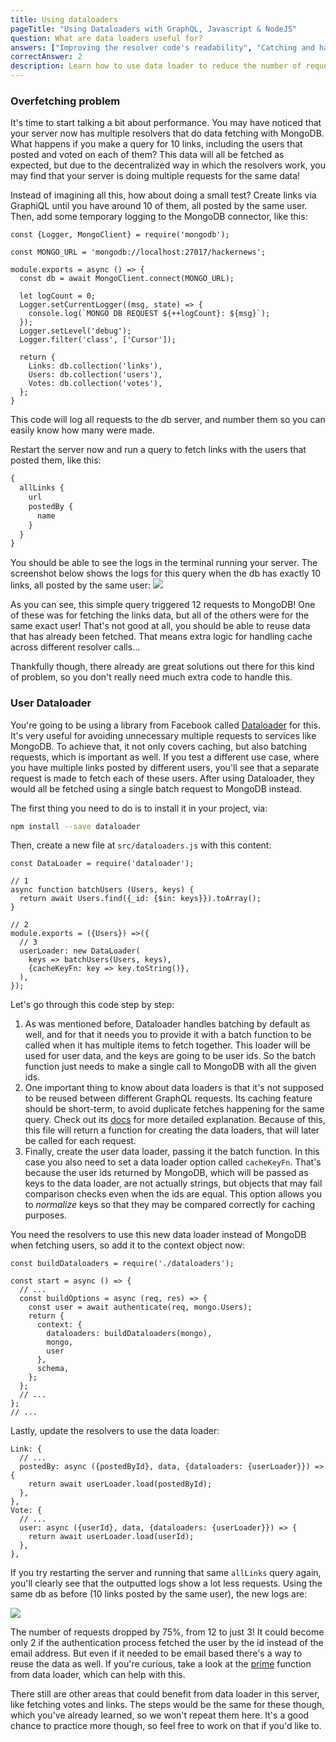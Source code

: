 ```yaml
---
title: Using dataloaders
pageTitle: "Using Dataloaders with GraphQL, Javascript & NodeJS"
question: What are data loaders useful for?
answers: ["Improving the resolver code's readability", "Catching and handling errors", "Reducing the number of data requests", "Making data fetch calls consistent"]
correctAnswer: 2
description: Learn how to use data loader to reduce the number of requests to services like MongoDB.
---
```


### Overfetching problem

It's time to start talking a bit about performance. You may have noticed that your server now has multiple resolvers that do data fetching with MongoDB. What happens if you make a query for 10 links, including the users that posted and voted on each of them? This data will all be fetched as expected, but due to the decentralized way in which the resolvers work, you may find that your server is doing multiple requests for the same data!

<Instruction>

Instead of imagining all this, how about doing a small test? Create links via GraphiQL until you have around 10 of them, all posted by the same user. Then, add some temporary logging to the MongoDB connector, like this:

```js{1-1,8-13}(path=".../hackernews-graphql-js/src/mongo-connector.js")
const {Logger, MongoClient} = require('mongodb');

const MONGO_URL = 'mongodb://localhost:27017/hackernews';

module.exports = async () => {
  const db = await MongoClient.connect(MONGO_URL);

  let logCount = 0;
  Logger.setCurrentLogger((msg, state) => {
    console.log(`MONGO DB REQUEST ${++logCount}: ${msg}`);
  });
  Logger.setLevel('debug');
  Logger.filter('class', ['Cursor']);

  return {
    Links: db.collection('links'),
    Users: db.collection('users'),
    Votes: db.collection('votes'),
  };
}
```

</Instruction>

This code will log all requests to the db server, and number them so you can easily know how many were made. 

<Instruction>

Restart the server now and run a query to fetch links with the users that posted them, like this:

```graphql
{
  allLinks {
    url
    postedBy {
      name
    }
  }
}
```

</Instruction>

You should be able to see the logs in the terminal running your server. The screenshot below shows the logs for this query when the db has exactly 10 links, all posted by the same user:
![](https://i.imgur.com/zvrTREp.png)

As you can see, this simple query triggered 12 requests to MongoDB! One of these was for fetching the links data, but all of the others were for the same exact user! That's not good at all, you should be able to reuse data that has already been fetched. That means extra logic for handling cache across different resolver calls...

Thankfully though, there already are great solutions out there for this kind of problem, so you don't really need much extra code to handle this.

### User Dataloader

You're going to be using a library from Facebook called [Dataloader](https://www.npmjs.com/package/dataloader) for this. It's very useful for avoiding unnecessary multiple requests to services like MongoDB. To achieve that, it not only covers caching, but also batching requests, which is important as well. If you test a different use case, where you have multiple links posted by different users, you'll see that a separate request is made to fetch each of these users. After using Dataloader, they would all be fetched using a single batch request to MongoDB instead.

<Instruction>

The first thing you need to do is to install it in your project, via:

```bash
npm install --save dataloader
```

</Instruction>

<Instruction>

Then, create a new file at `src/dataloaders.js` with this content:

```js(path=".../hackernews-graphql-js/src/dataloaders.js")
const DataLoader = require('dataloader');

// 1
async function batchUsers (Users, keys) {
  return await Users.find({_id: {$in: keys}}).toArray();
}

// 2
module.exports = ({Users}) =>({
  // 3
  userLoader: new DataLoader(
    keys => batchUsers(Users, keys),
    {cacheKeyFn: key => key.toString()},
  ),
});
```

</Instruction>

Let's go through this code step by step:

1. As was mentioned before, Dataloader handles batching by default as well, and for that it needs you to provide it with a batch function to be called when it has multiple items to fetch together. This loader will be used for user data, and the keys are going to be user ids. So the batch function just needs to make a single call to MongoDB with all the given ids.
2. One important thing to know about data loaders is that it's not supposed to be reused between different GraphQL requests. Its caching feature should be short-term, to avoid duplicate fetches happening for the same query. Check out its [docs](https://github.com/facebook/dataloader#caching-per-request) for more detailed explanation. Because of this, this file will return a function for creating the data loaders, that will later be called for each request.
3. Finally, create the user data loader, passing it the batch function. In this case you also need to set a data loader option called `cacheKeyFn`. That's because the user ids returned by MongoDB, which will be passed as keys to the data loader, are not actually strings, but objects that may fail comparison checks even when the ids are equal. This option allows you to *normalize* keys so that they may be compared correctly for caching purposes.

<Instruction>

You need the resolvers to use this new data loader instead of MongoDB when fetching users, so add it to the context object now:

```js{1-1,9-9}(path=".../hackernews-graphql-js/src/index.js")
const buildDataloaders = require('./dataloaders');

const start = async () => {
  // ...
  const buildOptions = async (req, res) => {
    const user = await authenticate(req, mongo.Users);
    return {
      context: {
        dataloaders: buildDataloaders(mongo),
        mongo,
        user
      },
      schema,
    };
  };
  // ...
};
// ...
```

</Instruction>

<Instruction>

Lastly, update the resolvers to use the data loader:

```js(path=".../hackernews-graphql-js/src/schema/resolvers.js")
Link: {
  // ...
  postedBy: async ({postedById}, data, {dataloaders: {userLoader}}) => {
    return await userLoader.load(postedById);
  },
},
Vote: {
  // ...
  user: async ({userId}, data, {dataloaders: {userLoader}}) => {
    return await userLoader.load(userId);
  },
},
```

</Instruction>

If you try restarting the server and running that same `allLinks` query again, you'll clearly see that the outputted logs show a lot less requests. Using the same db as before (10 links posted by the same user), the new logs are:

![](https://i.imgur.com/bGxfKgf.png)

The number of requests dropped by 75%, from 12 to just 3! It could become only 2 if the authentication process fetched the user by the id instead of the email address. But even if it needed to be email based there's a way to reuse the data as well. If you're curious, take a look at the [prime](https://github.com/facebook/dataloader#loading-by-alternative-keys) function from data loader, which can help with this.

There still are other areas that could benefit from data loader in this server, like fetching votes and links. The steps would be the same for these though, which you've already learned, so we won't repeat them here. It's a good chance to practice more though, so feel free to work on that if you'd like to.
